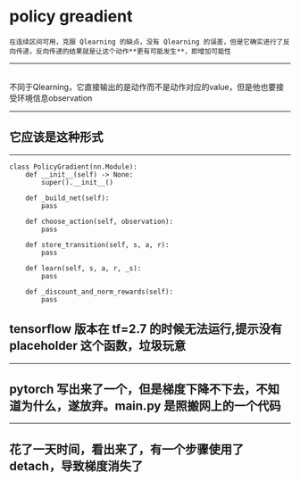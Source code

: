 # policy greadient

    在连续区间可用，克服 Qlearning 的缺点，没有 Qlearning 的误差，但是它确实进行了反向传递，反向传递的结果就是让这个动作**更有可能发生**，即增加可能性

---

<br>
    不同于Qlearning，它直接输出的是动作而不是动作对应的value，但是他也要接受环境信息observation
<br>

---

## 它应该是这种形式

---

```
class PolicyGradient(nn.Module):
    def __init__(self) -> None:
        super().__init__()

    def _build_net(self):
        pass

    def choose_action(self, observation):
        pass

    def store_transition(self, s, a, r):
        pass

    def learn(self, s, a, r, _s):
        pass

    def _discount_and_norm_rewards(self):
        pass

```

## tensorflow 版本在 tf=2.7 的时候无法运行,提示没有 placeholder 这个函数，垃圾玩意

---

## pytorch 写出来了一个，但是梯度下降不下去，不知道为什么，遂放弃。main.py 是照搬网上的一个代码

---

## 花了一天时间，看出来了，有一个步骤使用了 detach，导致梯度消失了
